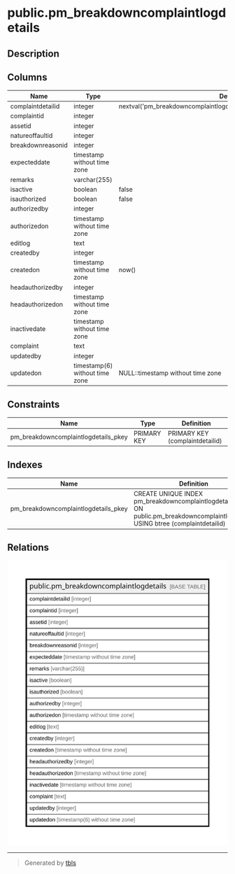 # public.pm_breakdowncomplaintlogdetails

## Description

## Columns

| Name | Type | Default | Nullable | Children | Parents | Comment |
| ---- | ---- | ------- | -------- | -------- | ------- | ------- |
| complaintdetailid | integer | nextval('pm_breakdowncomplaintlogdetails_complaintdetailid_seq'::regclass) | false |  |  |  |
| complaintid | integer |  | false |  |  |  |
| assetid | integer |  | false |  |  |  |
| natureoffaultid | integer |  | false |  |  |  |
| breakdownreasonid | integer |  | false |  |  |  |
| expecteddate | timestamp without time zone |  | true |  |  |  |
| remarks | varchar(255) |  | true |  |  |  |
| isactive | boolean | false | false |  |  |  |
| isauthorized | boolean | false | false |  |  |  |
| authorizedby | integer |  | true |  |  |  |
| authorizedon | timestamp without time zone |  | true |  |  |  |
| editlog | text |  | true |  |  |  |
| createdby | integer |  | true |  |  |  |
| createdon | timestamp without time zone | now() | true |  |  |  |
| headauthorizedby | integer |  | true |  |  |  |
| headauthorizedon | timestamp without time zone |  | true |  |  |  |
| inactivedate | timestamp without time zone |  | true |  |  |  |
| complaint | text |  | true |  |  |  |
| updatedby | integer |  | true |  |  |  |
| updatedon | timestamp(6) without time zone | NULL::timestamp without time zone | true |  |  |  |

## Constraints

| Name | Type | Definition |
| ---- | ---- | ---------- |
| pm_breakdowncomplaintlogdetails_pkey | PRIMARY KEY | PRIMARY KEY (complaintdetailid) |

## Indexes

| Name | Definition |
| ---- | ---------- |
| pm_breakdowncomplaintlogdetails_pkey | CREATE UNIQUE INDEX pm_breakdowncomplaintlogdetails_pkey ON public.pm_breakdowncomplaintlogdetails USING btree (complaintdetailid) |

## Relations

![er](public.pm_breakdowncomplaintlogdetails.svg)

---

> Generated by [tbls](https://github.com/k1LoW/tbls)
